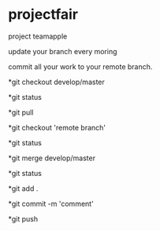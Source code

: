 # projectfair
project teamapple

update your branch every moring

commit all your work to your remote branch.

*git checkout develop/master

*git status

*git pull

*git checkout 'remote branch'

*git status

*git merge develop/master

*git status

*git add .

*git commit -m 'comment'

*git push